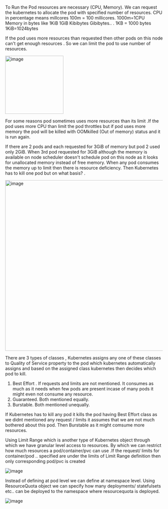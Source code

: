 To Run the Pod resources are necessary (CPU, Memory).
We can request the kubernetes to allocate the pod with specified number of resources.
CPU in percentage  means millcores 100m = 100 millicores. 1000m=1CPU
Memory in bytes like 1KiB 1GiB Kibibytes Gibibytes.. . 1KB = 1000 bytes 1KiB=1024bytes

If the pod uses more resources than requested then other pods on this node can't get enough resources . So we can limit the pod to use number of resources.

<img width="186" alt="image" src="https://github.com/KORLA2/Kubernetes/assets/96729391/05300ed4-f05f-4703-9985-b5021da97652">

 For some reasons pod sometimes uses more resources than its limit .If the pod uses more CPU than limit the pod throttles but if pod uses more memory the pod will be killed 
 with OOMkilled (Out of memory) status and it is run again.
 
If there are 2 pods and each  requested for 3GiB of memory but pod 2 used only 2GiB. When 3rd pod requested for 3GiB although the memory is available on node scheduler 
 doesn't schedule pod on this node as it looks for unallocated memory instead of free memory. When any pod consumes the memory up to limit then there is resource deficiency. Then Kubernetes has to kill one pod but on what basis? .
  
<img width="546" alt="image" src="https://github.com/KORLA2/Kubernetes/assets/96729391/e1aeaa51-46f5-4184-a1c4-1edac334cff3">

There are 3 types of classes , Kubernetes assigns any one of these classes to Quality of Service property to the pod which kubernetes automatically assigns and based on the assigned class kubernetes then decides  which pod to kill.

1. Best Effort . If requests and limits are not mentioned. It consumes as much as it needs when few pods are present incase of many pods it might even not consume any resource.
2. Guaranteed. Both mentioned equally.
3. Burstable. Both mentioned unequally.

If Kubernetes has to kill any pod it kills the pod having Best Effort class as we didnt mentioned any request / limits it assumes that we are not much bothered about this pod.
Then Burstable as it might comsume more resources.


Using Limit Range which is another type of Kubernetes object through which we have granular level access to resources. By which we can restrict how much resources a 
pod/container/pvc  can use .If the request/ limits for container/pod .. specified are under the limits of Limit Range definition then only corresponding pod/pvc is created

![image](https://github.com/KORLA2/Kubernetes/assets/96729391/633817b3-69e9-4399-9c54-09647789cf10)

Instead of defining at pod level we can define at namespace level.
Using ResourceQuota object we can specify how many deployments/ statefulsets etc.. can be deployed to the namespace where resourcequota is deployed.

![image](https://github.com/KORLA2/Kubernetes/assets/96729391/74efdb32-5188-4b11-8817-6b53c6477ba5)



